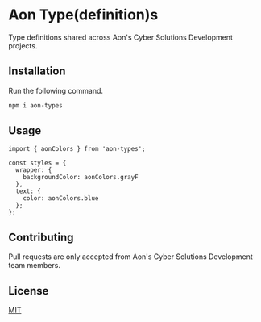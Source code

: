 # Aon Type(definition)s

Type definitions shared across Aon's Cyber Solutions Development projects.

## Installation

Run the following command.

```bash
npm i aon-types
```

## Usage

```JS
import { aonColors } from 'aon-types';

const styles = {
  wrapper: {
    backgroundColor: aonColors.grayF
  },
  text: {
    color: aonColors.blue
  };
};
```

## Contributing

Pull requests are only accepted from Aon's Cyber Solutions Development team members.

## License

[MIT](https://choosealicense.com/licenses/mit/)
